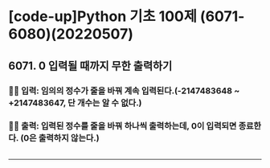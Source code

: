 # [code-up]Python 기초 100제 (6071-6080)(20220507)

## 6071. 0 입력될 때까지 무한 출력하기

### ✍🏻 입력: 임의의 정수가 줄을 바꿔 계속 입력된다.(-2147483648 ~ +2147483647, 단 개수는 알 수 없다.)

### ✍🏻 출력: 입력된 정수를 줄을 바꿔 하나씩 출력하는데, 0이 입력되면 종료한다. (0은 출력하지 않는다.)

```python

```

---